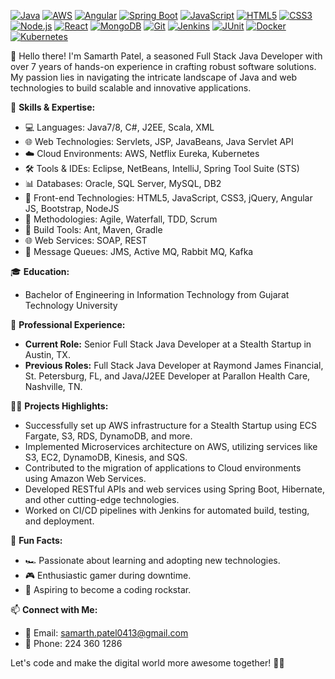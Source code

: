 [![Java](https://img.shields.io/badge/Java-Expert-orange)](https://www.java.com)
[![AWS](https://img.shields.io/badge/AWS-Certified-yellow)](https://aws.amazon.com/)
[![Angular](https://img.shields.io/badge/Angular-Ninja-red)](https://angular.io/)
[![Spring Boot](https://img.shields.io/badge/Spring%20Boot-Guru-brightgreen)](https://spring.io/projects/spring-boot)
[![JavaScript](https://img.shields.io/badge/JavaScript-ES6-yellow)](https://developer.mozilla.org/en-US/docs/Web/JavaScript)
[![HTML5](https://img.shields.io/badge/HTML5-Semantic-orange)](https://developer.mozilla.org/en-US/docs/Web/Guide/HTML/HTML5)
[![CSS3](https://img.shields.io/badge/CSS3-Flexbox-blue)](https://developer.mozilla.org/en-US/docs/Web/CSS)
[![Node.js](https://img.shields.io/badge/Node.js-Back--End-green)](https://nodejs.org/)
[![React](https://img.shields.io/badge/React-Component%20Library-blue)](https://reactjs.org/)
[![MongoDB](https://img.shields.io/badge/MongoDB-NoSQL-green)](https://www.mongodb.com/)
[![Git](https://img.shields.io/badge/Git-Version%20Control-orange)](https://git-scm.com/)
[![Jenkins](https://img.shields.io/badge/Jenkins-CI%2FCD-yellowgreen)](https://www.jenkins.io/)
[![JUnit](https://img.shields.io/badge/JUnit-Testing-brightgreen)](https://junit.org/)
[![Docker](https://img.shields.io/badge/Docker-Containerization-blue)](https://www.docker.com/)
[![Kubernetes](https://img.shields.io/badge/Kubernetes-Orchestration-blue)](https://kubernetes.io/)


👋 Hello there! I'm Samarth Patel, a seasoned Full Stack Java Developer with over 7 years of hands-on experience in crafting robust software solutions. My passion lies in navigating the intricate landscape of Java and web technologies to build scalable and innovative applications.

🚀 **Skills & Expertise:**
- 💻 Languages: Java7/8, C#, J2EE, Scala, XML
- 🌐 Web Technologies: Servlets, JSP, JavaBeans, Java Servlet API
- ☁️ Cloud Environments: AWS, Netflix Eureka, Kubernetes
- 🛠️ Tools & IDEs: Eclipse, NetBeans, IntelliJ, Spring Tool Suite (STS)
- 📊 Databases: Oracle, SQL Server, MySQL, DB2
- 🎨 Front-end Technologies: HTML5, JavaScript, CSS3, jQuery, Angular JS, Bootstrap, NodeJS
- 🔄 Methodologies: Agile, Waterfall, TDD, Scrum
- 🔨 Build Tools: Ant, Maven, Gradle
- 🌐 Web Services: SOAP, REST
- 📡 Message Queues: JMS, Active MQ, Rabbit MQ, Kafka

🎓 **Education:**
- Bachelor of Engineering in Information Technology from Gujarat Technology University

💼 **Professional Experience:**
- **Current Role:** Senior Full Stack Java Developer at a Stealth Startup in Austin, TX.
- **Previous Roles:** Full Stack Java Developer at Raymond James Financial, St. Petersburg, FL, and Java/J2EE Developer at Parallon Health Care, Nashville, TN.

👨‍💻 **Projects Highlights:**
- Successfully set up AWS infrastructure for a Stealth Startup using ECS Fargate, S3, RDS, DynamoDB, and more.
- Implemented Microservices architecture on AWS, utilizing services like S3, EC2, DynamoDB, Kinesis, and SQS.
- Contributed to the migration of applications to Cloud environments using Amazon Web Services.
- Developed RESTful APIs and web services using Spring Boot, Hibernate, and other cutting-edge technologies.
- Worked on CI/CD pipelines with Jenkins for automated build, testing, and deployment.

🚀 **Fun Facts:**
- 🏎️ Passionate about learning and adopting new technologies.
- 🎮 Enthusiastic gamer during downtime.
- 🎸 Aspiring to become a coding rockstar.

📫 **Connect with Me:**
- 📧 Email: samarth.patel0413@gmail.com
- 📱 Phone: 224 360 1286

Let's code and make the digital world more awesome together! 🚀🌐
